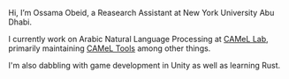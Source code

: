 Hi, I’m Ossama Obeid, a Reasearch Assistant at New York University Abu Dhabi.

I currently work on Arabic Natural Language Processing at [CAMeL Lab](http://camel-lab.com/), primarily maintaining [CAMeL Tools](https://github.com/CAMeL-Lab/camel_tools) among other things. 

I'm also dabbling with game development in Unity as well as learning Rust.
